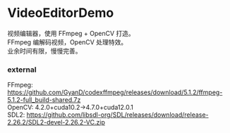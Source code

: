 # VideoEditorDemo
视频编辑器，使用 FFmpeg + OpenCV 打造。  
FFmpeg 编解码视频，OpenCV 处理特效。  
业余时间有限，慢慢完善。  

### external
FFmpeg: https://github.com/GyanD/codexffmpeg/releases/download/5.1.2/ffmpeg-5.1.2-full_build-shared.7z  
OpenCV: 4.2.0+cuda10.2->4.7.0+cuda12.0.1  
SDL2: https://github.com/libsdl-org/SDL/releases/download/release-2.26.2/SDL2-devel-2.26.2-VC.zip  